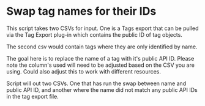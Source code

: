 # Swap tag names for their IDs

This script takes two CSVs for input. One is a Tags export that can be pulled via the Tag Export plug-in which contains the public ID of tag objects. 

The second csv would contain tags where they are only identified by name. 

The goal here is to replace the name of a tag with it's public API ID. Please note the column's used will need to be adjusted based on the CSV you are using. 
Could also adjust this to work with different resources. 

Script will out two CSVs. One that has run the swap between name and public API ID, and another where the name did not match any public API IDs in the tag export file.